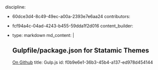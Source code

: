discipline:
  - 60dce3d4-8c49-49ec-a00a-2393e7e6aa24
contributors:
  - fcf94a4c-04ad-4243-b455-59dda1f2d016
content_builder:
  - 
    type: markdown
    md_content: |
      ## Gulpfile/package.json for Statamic Themes
      
      [On Github](https://gist.github.com/chrsgrffth/1a7c1aca6b82edbd88b7bb8a3b913002)
title: Gulp.js
id: f0b9e6e1-36b3-45b4-a137-ed978d454144
